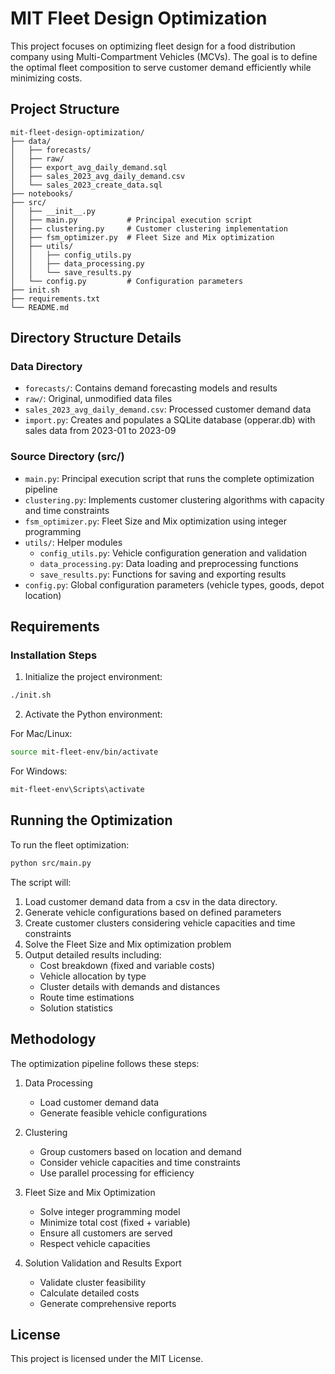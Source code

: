 # MIT Fleet Design Optimization

This project focuses on optimizing fleet design for a food distribution company using Multi-Compartment Vehicles (MCVs). The goal is to define the optimal fleet composition to serve customer demand efficiently while minimizing costs.

## Project Structure

```
mit-fleet-design-optimization/
├── data/
│   ├── forecasts/
│   ├── raw/
│   ├── export_avg_daily_demand.sql
│   ├── sales_2023_avg_daily_demand.csv
│   └── sales_2023_create_data.sql
├── notebooks/
├── src/
│   ├── __init__.py
│   ├── main.py           # Principal execution script
│   ├── clustering.py     # Customer clustering implementation
│   ├── fsm_optimizer.py  # Fleet Size and Mix optimization
│   ├── utils/
│   │   ├── config_utils.py
│   │   ├── data_processing.py
│   │   └── save_results.py
│   └── config.py         # Configuration parameters
├── init.sh
├── requirements.txt
└── README.md
```

## Directory Structure Details

### Data Directory
- `forecasts/`: Contains demand forecasting models and results
- `raw/`: Original, unmodified data files
- `sales_2023_avg_daily_demand.csv`: Processed customer demand data
- `import.py`: Creates and populates a SQLite database (opperar.db) with sales data from 2023-01 to 2023-09

### Source Directory (src/)
- `main.py`: Principal execution script that runs the complete optimization pipeline
- `clustering.py`: Implements customer clustering algorithms with capacity and time constraints
- `fsm_optimizer.py`: Fleet Size and Mix optimization using integer programming
- `utils/`: Helper modules
  - `config_utils.py`: Vehicle configuration generation and validation
  - `data_processing.py`: Data loading and preprocessing functions
  - `save_results.py`: Functions for saving and exporting results
- `config.py`: Global configuration parameters (vehicle types, goods, depot location)

## Requirements

### Installation Steps

1. Initialize the project environment:
```bash
./init.sh
```

2. Activate the Python environment:

For Mac/Linux:
```bash
source mit-fleet-env/bin/activate
```

For Windows:
```bash
mit-fleet-env\Scripts\activate
```

## Running the Optimization

To run the fleet optimization:
```bash
python src/main.py
```

The script will:
1. Load customer demand data from a csv in the data directory.
2. Generate vehicle configurations based on defined parameters
3. Create customer clusters considering vehicle capacities and time constraints
4. Solve the Fleet Size and Mix optimization problem
5. Output detailed results including:
   - Cost breakdown (fixed and variable costs)
   - Vehicle allocation by type
   - Cluster details with demands and distances
   - Route time estimations
   - Solution statistics

## Methodology

The optimization pipeline follows these steps:

1. Data Processing
   - Load customer demand data
   - Generate feasible vehicle configurations

2. Clustering
   - Group customers based on location and demand
   - Consider vehicle capacities and time constraints
   - Use parallel processing for efficiency

3. Fleet Size and Mix Optimization
   - Solve integer programming model
   - Minimize total cost (fixed + variable)
   - Ensure all customers are served
   - Respect vehicle capacities

4. Solution Validation and Results Export
   - Validate cluster feasibility
   - Calculate detailed costs
   - Generate comprehensive reports

## License

This project is licensed under the MIT License.